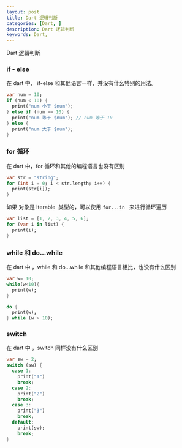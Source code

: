 ```yaml
---
layout: post
title: Dart 逻辑判断
categories: [Dart, ]
description: Dart 逻辑判断
keywords: Dart, 
---
```


Dart 逻辑判断


<a name="8lBt0"></a>
### if - else
在 dart 中， if-else 和其他语言一样，并没有什么特别的用法。

```dart
var num = 10;
if (num < 10) {
  print("num 小于 $num");
} else if (num == 10) {
  print("num 等于 $num"); // num 等于 10
} else {
  print("num 大于 $num");
}
```


<a name="rZHX0"></a>
### for 循环
在 dart 中，for 循环和其他的编程语言也没有区别

```dart
var str = "string";
for (int i = 0; i < str.length; i++) {
  print(str[i]); 
}
```

如果 对象是 Iterable  类型的，可以使用 `for...in`   来进行循环遍历

```dart
var list = [1, 2, 3, 4, 5, 6];
for (var i in list) {
  print(i);
}
```

<a name="xFrnF"></a>
### while 和 do...while
在 dart 中 ，while 和 do...while 和其他编程语言相比，也没有什么区别

```dart
var w= 10;
while(w<10){
  print(w);
}
```

```dart
do {
  print(w);
} while (w > 10);
```


<a name="I0QEC"></a>
### switch
在 dart 中 ，switch 同样没有什么区别

```dart
var sw = 2;
switch (sw) {
  case 1:
    print("1")
    break;
  case 2:
    print("2")
    break;
  case 3:
    print("3")
    break;
  default:
    print(sw);
    break;
}
```


